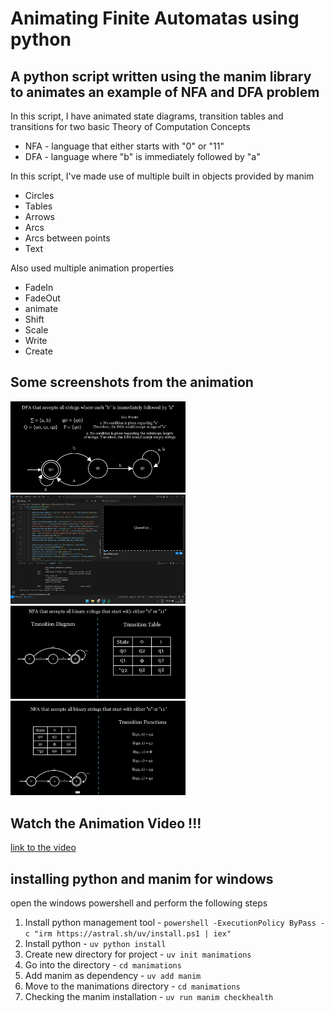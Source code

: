 # Animating Finite Automatas using python

## A python script written using the manim library to animates an example of NFA and DFA problem

In this script, I have animated state diagrams, transition tables and transitions for two basic Theory of Computation Concepts

* NFA - language that either starts with "0" or "11"
* DFA - language  where "b" is immediately followed by "a"

In this script, I've made use of multiple built in objects provided by manim
* Circles
* Tables
* Arrows
* Arcs
* Arcs between points
* Text

Also used multiple animation properties
* FadeIn
* FadeOut
* animate
* Shift
* Scale
* Write
* Create

## Some screenshots from the animation
<img src="./images/one.png" width="280">
<img src="./images/two.png" width="280">
<img src="./images/three.png" width="280">
<img src="./images/four.png" width="280">

## Watch the Animation Video !!!
<a href="https://youtu.be/MWJLzZ-WxB8" target="_blank">
    link to the video
</a>

## installing python and manim for windows

open the windows powershell and perform the following steps

1. Install python management tool - `powershell -ExecutionPolicy ByPass -c "irm https://astral.sh/uv/install.ps1 | iex"`
2. Install python - `uv python install`
3. Create new directory for project - `uv init manimations`
4. Go into the directory - `cd manimations`
5. Add manim as dependency - `uv add manim`
6. Move to the manimations directory - `cd manimations`
6. Checking the manim installation - `uv run manim checkhealth`
